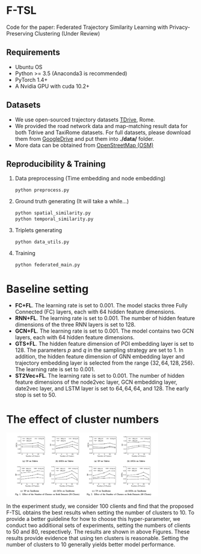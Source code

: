 # F-TSL

Code for the paper: Federated Trajectory Similarity Learning with Privacy-Preserving Clustering (Under Review)


## Requirements

- Ubuntu OS
- Python >= 3.5 (Anaconda3 is recommended)
- PyTorch 1.4+
- A Nvidia GPU with cuda 10.2+

## Datasets

* We use open-sourced trajectory datasets [TDrive](https://www.microsoft.com/en-us/research/publication/t-drive-trajectory-data-sample/), Rome.
* We provided the road network data and map-matching result data for both Tdrive and TaxiRome datasets. For full datasets, please download them from [GoogleDrive](https://drive.google.com/drive/folders/1LV4aWEgmGZ0gf5H7IvskVnHiUTEdoe1O?usp=drive_link) and put them into **./data/** folder.
* More data can be obtained from [OpenStreetMap (OSM)](https://www.openstreetmap.org/)
## Reproducibility & Training

1. Data preprocessing (Time embedding and node embedding)

   ```shell
   python preprocess.py
   ```

2. Ground truth generating (It will take a while...)

   ```shell
   python spatial_similarity.py
   python temporal_similarity.py
   ```

3. Triplets generating

   ```shell
   python data_utils.py
   ```

4. Training

   ```shell
   python federated_main.py 
   ```

# Baseline setting
- **FC+FL**. The learning rate is set to $0.001$. The model stacks three Fully Connected (FC) layers, each with 64 hidden feature dimensions.
- **RNN+FL**. The learning rate is set to $0.001$. The number of hidden feature dimensions of the three RNN layers is set to 128.
- **GCN+FL**. The learning rate is set to $0.001$. The model contains two GCN layers, each with 64 hidden feature dimensions.
- **GTS+FL**. The hidden feature dimension of POI embedding layer is set to $128$. The parameters $p$ and $q$ in the sampling strategy are set to $1$. In addition, the hidden feature dimension of GNN embedding layer and trajectory embedding layer is selected from the range $\{32, 64, 128, 256\}$. The learning rate is set to $0.001$.
- **ST2Vec+FL**. The learning rate is set to $0.001$. The number of hidden feature dimensions of the node2vec layer, GCN embedding layer, date2vec layer, and LSTM layer is set to $64, 64, 64,$ and $128$. The early stop is set to $50$.
# The effect of cluster numbers
<img src="img/number_of_clients.png" width="80%" height="auto">

In the experiment study, we consider 100 clients and find that the proposed F-TSL obtains the best results when setting the number of clusters to 10. 
To provide a better guideline for how to choose this hyper-parameter, we conduct two additional sets of experiments, setting the numbers of clients to 50 and 80, 
respectively. The results are shown in above Figures. These results provide evidence that using ten clusters is reasonable. 
Setting the number of clusters to 10 generally yields better model performance.
